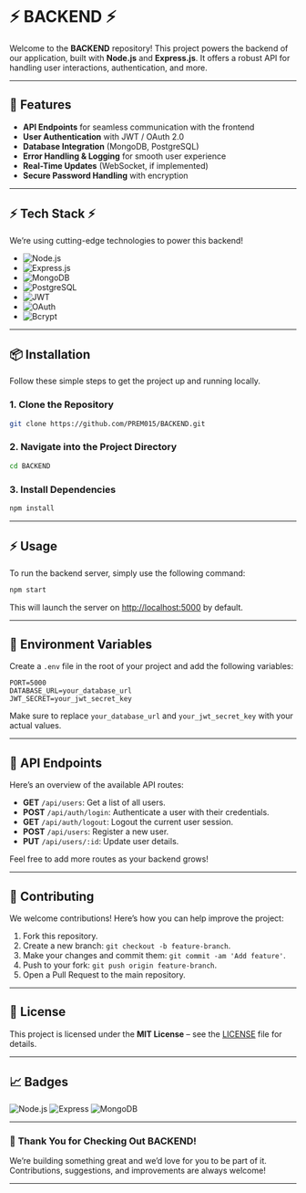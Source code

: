 
# ⚡ BACKEND ⚡

Welcome to the **BACKEND** repository! This project powers the backend of our application, built with **Node.js** and **Express.js**. It offers a robust API for handling user interactions, authentication, and more.

---

## 🚀 **Features**

- **API Endpoints** for seamless communication with the frontend
- **User Authentication** with JWT / OAuth 2.0
- **Database Integration** (MongoDB, PostgreSQL)
- **Error Handling & Logging** for smooth user experience
- **Real-Time Updates** (WebSocket, if implemented)
- **Secure Password Handling** with encryption

---

## ⚡ **Tech Stack** ⚡

We’re using cutting-edge technologies to power this backend!

- ![Node.js](https://img.shields.io/badge/Node.js-⚡-green)
- ![Express.js](https://img.shields.io/badge/Express.js-⚡-blue)
- ![MongoDB](https://img.shields.io/badge/MongoDB-⚡-lightgreen)
- ![PostgreSQL](https://img.shields.io/badge/PostgreSQL-⚡-darkblue)
- ![JWT](https://img.shields.io/badge/JWT-⚡-yellow)
- ![OAuth](https://img.shields.io/badge/OAuth-⚡-purple)
- ![Bcrypt](https://img.shields.io/badge/Bcrypt-⚡-orange)

---

## 📦 **Installation**

Follow these simple steps to get the project up and running locally.

### 1. Clone the Repository

```bash
git clone https://github.com/PREM015/BACKEND.git
```

### 2. Navigate into the Project Directory

```bash
cd BACKEND
```

### 3. Install Dependencies

```bash
npm install
```

---

## ⚡ **Usage**

To run the backend server, simply use the following command:

```bash
npm start
```

This will launch the server on [http://localhost:5000](http://localhost:5000) by default.

---

## 🌿 **Environment Variables**

Create a `.env` file in the root of your project and add the following variables:

```
PORT=5000
DATABASE_URL=your_database_url
JWT_SECRET=your_jwt_secret_key
```

Make sure to replace `your_database_url` and `your_jwt_secret_key` with your actual values.

---

## 🔄 **API Endpoints**

Here’s an overview of the available API routes:

- **GET** `/api/users`: Get a list of all users.
- **POST** `/api/auth/login`: Authenticate a user with their credentials.
- **GET** `/api/auth/logout`: Logout the current user session.
- **POST** `/api/users`: Register a new user.
- **PUT** `/api/users/:id`: Update user details.

Feel free to add more routes as your backend grows!

---

## 🤝 **Contributing**

We welcome contributions! Here’s how you can help improve the project:

1. Fork this repository.
2. Create a new branch: `git checkout -b feature-branch`.
3. Make your changes and commit them: `git commit -am 'Add feature'`.
4. Push to your fork: `git push origin feature-branch`.
5. Open a Pull Request to the main repository.

---

## 📜 **License**

This project is licensed under the **MIT License** – see the [LICENSE](LICENSE) file for details.

---

## 📈 **Badges**

![Node.js](https://img.shields.io/badge/Node.js-⚡-green)
![Express](https://img.shields.io/badge/Express.js-⚡-blue)
![MongoDB](https://img.shields.io/badge/MongoDB-⚡-lightgreen)

---

### 🌟 **Thank You for Checking Out BACKEND!**

We’re building something great and we’d love for you to be part of it. Contributions, suggestions, and improvements are always welcome!

---
